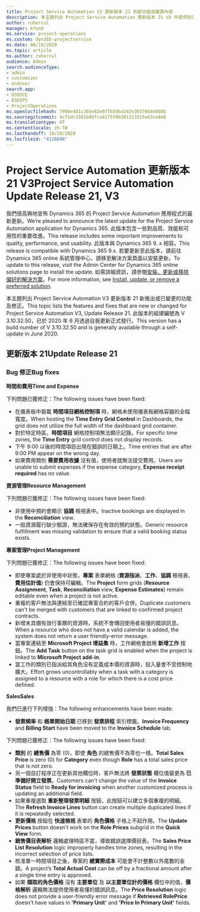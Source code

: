 ```yaml
---
title: Project Service Automation V3 更新版本 21 的新功能或變更內容
description: 本主題列出 Project Service Automation 更新版本 21 V3 中提供的功能和修正。
author: ruhercul
manager: kfend
ms.service: project-operations
ms.custom: dyn365-projectservice
ms.date: 06/19/2020
ms.topic: article
ms.author: ruhercul
audience: Admin
search.audienceType:
- admin
- customizer
- enduser
search.app:
- D365CE
- D365PS
- ProjectOperations
ms.openlocfilehash: 799be481c365e82e8ffb59ba242e30378644008b
ms.sourcegitcommit: 4cf1dc1561b92fca4175f0b3813133c5e63ce8e6
ms.translationtype: HT
ms.contentlocale: zh-TW
ms.lasthandoff: 10/28/2020
ms.locfileid: "4126698"
---
```

# <a name="project-service-automation-update-release-21-v3"></a><span data-ttu-id="984f7-103">Project Service Automation 更新版本 21 V3</span><span class="sxs-lookup"><span data-stu-id="984f7-103">Project Service Automation Update Release 21, V3</span></span>

<span data-ttu-id="984f7-104">我們很高興地宣佈 Dynamics 365 的 Project Service Automation 應用程式的最新更新。</span><span class="sxs-lookup"><span data-stu-id="984f7-104">We’re pleased to announce the latest update for the Project Service Automation application for Dynamics 365.</span></span> <span data-ttu-id="984f7-105">此版本包含一些對品質、效能和可用性的重要改進。</span><span class="sxs-lookup"><span data-stu-id="984f7-105">This release includes some important improvements to quality, performance, and usability.</span></span> <span data-ttu-id="984f7-106">此版本與 Dynamics 365 9. x 相容。</span><span class="sxs-lookup"><span data-stu-id="984f7-106">This release is compatible with Dynamics 365 9.x.</span></span> <span data-ttu-id="984f7-107">若要更新至此版本，請前往 Dynamics 365 online 系統管理中心，請移至解決方案頁面以安裝更新。</span><span class="sxs-lookup"><span data-stu-id="984f7-107">To update to this release, visit the Admin Center for Dynamics 365 online solutions page to install the update.</span></span> <span data-ttu-id="984f7-108">如需詳細資訊，請參閱[安裝、更新或移除偏好的解決方案](https://docs.microsoft.com/power-platform/admin/install-remove-preferred-solution)。</span><span class="sxs-lookup"><span data-stu-id="984f7-108">For more information, see [Install, update, or remove a preferred solution](https://docs.microsoft.com/power-platform/admin/install-remove-preferred-solution).</span></span>

<span data-ttu-id="984f7-109">本主題列出 Project Service Automation V3 更新版本 21 新推出或已變更的功能及修正。</span><span class="sxs-lookup"><span data-stu-id="984f7-109">This topic lists the features and fixes that are new or changed for Project Service Automation V3, Update Release 21.</span></span> <span data-ttu-id="984f7-110">此版本的組建編號為 V 3.10.32.50，已於 2020 年 6 月透過自我更新正式發行。</span><span class="sxs-lookup"><span data-stu-id="984f7-110">This version has a build number of V 3.10.32.50 and is generally available through a self-update in June 2020.</span></span>

## <a name="update-release-21"></a><span data-ttu-id="984f7-111">更新版本 21</span><span class="sxs-lookup"><span data-stu-id="984f7-111">Update Release 21</span></span>

### <a name="bug-fixes"></a><span data-ttu-id="984f7-112">Bug 修正</span><span class="sxs-lookup"><span data-stu-id="984f7-112">Bug fixes</span></span>

<span data-ttu-id="984f7-113">**時間和費用**</span><span class="sxs-lookup"><span data-stu-id="984f7-113">**Time and Expense**</span></span>

<span data-ttu-id="984f7-114">下列問題已獲修正：</span><span class="sxs-lookup"><span data-stu-id="984f7-114">The following issues have been fixed:</span></span>

- <span data-ttu-id="984f7-115">在儀表板中裝載 **時間項目網格控制項** 時，網格未使用儀表板網格容器的全幅寬度。</span><span class="sxs-lookup"><span data-stu-id="984f7-115">When hosting the **Time Entry Grid Control** in Dashboards, the grid does not utilize the full width of the dashboard grid container.</span></span>
- <span data-ttu-id="984f7-116">對於特定時區，**時間項目** 網格控制項無法顯示記錄。</span><span class="sxs-lookup"><span data-stu-id="984f7-116">For specific time zones, the **Time Entry** grid control does not display records.</span></span>
- <span data-ttu-id="984f7-117">下午 9:00 以後的時間項目出現在錯誤的日期上。</span><span class="sxs-lookup"><span data-stu-id="984f7-117">Time entries that are after 9:00 PM appear on the wrong day.</span></span>
- <span data-ttu-id="984f7-118">如果費用類別 **需要費用收據** 沒有值，使用者就無法提交費用。</span><span class="sxs-lookup"><span data-stu-id="984f7-118">Users are unable to submit expenses if the expense category, **Expense receipt required** has no value.</span></span>

<span data-ttu-id="984f7-119">**資源管理**</span><span class="sxs-lookup"><span data-stu-id="984f7-119">**Resource Management**</span></span>

<span data-ttu-id="984f7-120">下列問題已獲修正：</span><span class="sxs-lookup"><span data-stu-id="984f7-120">The following issues have been fixed:</span></span>

- <span data-ttu-id="984f7-121">非使用中預約會顯示 **協調** 檢視表中。</span><span class="sxs-lookup"><span data-stu-id="984f7-121">Inactive bookings are displayed in the **Reconciliation** view.</span></span>
- <span data-ttu-id="984f7-122">一般資源履行缺少驗證，無法確保存在有效的預約狀態。</span><span class="sxs-lookup"><span data-stu-id="984f7-122">Generic resource fulfillment was missing validation to ensure that a valid booking status exists.</span></span>

<span data-ttu-id="984f7-123">**專案管理**</span><span class="sxs-lookup"><span data-stu-id="984f7-123">**Project Management**</span></span>

<span data-ttu-id="984f7-124">下列問題已獲修正：</span><span class="sxs-lookup"><span data-stu-id="984f7-124">The following issues have been fixed:</span></span>

- <span data-ttu-id="984f7-125">即使專案處於非使用中狀態，**專案** 表單網格 (**資源指派**、**工作**、**協調** 檢視表、**費用估計值**) 仍會保持可編輯。</span><span class="sxs-lookup"><span data-stu-id="984f7-125">The **Project** form grids (**Resource Assignment**, **Task**, **Reconciliation** view, **Expense Estimates**) remain editable even when a project is not active.</span></span>
- <span data-ttu-id="984f7-126">重複的客戶無法與連結至已確認專案合約的客戶合併。</span><span class="sxs-lookup"><span data-stu-id="984f7-126">Duplicate customers can't be merged with customers that are linked to confirmed project contracts.</span></span>
- <span data-ttu-id="984f7-127">新增未具備有效行事曆的資源時，系統不會傳回使用者易懂的錯誤訊息。</span><span class="sxs-lookup"><span data-stu-id="984f7-127">When a resource who does not have a valid calendar is added, the system does not return a user friendly-error message.</span></span>
- <span data-ttu-id="984f7-128">當專案連結至 **Microsoft Project 增益集** 時，工作網格會啟用 **新增工作** 按鈕。</span><span class="sxs-lookup"><span data-stu-id="984f7-128">The **Add Task** button on the task grid is enabled when the project is linked to **Microsoft Project add-in**.</span></span>
- <span data-ttu-id="984f7-129">當工作的類別已指派給其角色沒有定義成本價的資源時，投入量會不受控制地擴大。</span><span class="sxs-lookup"><span data-stu-id="984f7-129">Effort grows uncontrollably when a task with a category is assigned to a resource with a role for which there is a cost price defined.</span></span>

<span data-ttu-id="984f7-130">**Sales**</span><span class="sxs-lookup"><span data-stu-id="984f7-130">**Sales**</span></span>

<span data-ttu-id="984f7-131">我們已進行下列增強：</span><span class="sxs-lookup"><span data-stu-id="984f7-131">The following enhancements have been made:</span></span>

- <span data-ttu-id="984f7-132">**發票頻率** 和 **帳單開始日期** 已移到 **發票排程** 索引標籤。</span><span class="sxs-lookup"><span data-stu-id="984f7-132">**Invoice Frequency** and **Billing Start** have been moved to the **Invoice Schedule** tab.</span></span>

<span data-ttu-id="984f7-133">下列問題已獲修正：</span><span class="sxs-lookup"><span data-stu-id="984f7-133">The following issues have been fixed:</span></span>

- <span data-ttu-id="984f7-134">**類別** 的 **總售價** 為零 (0)，即使 **角色** 的總售價不為零也一樣。</span><span class="sxs-lookup"><span data-stu-id="984f7-134">**Total Sales Price** is zero (0) for **Category** even though **Role** has a total sales price that is not zero.</span></span>
- <span data-ttu-id="984f7-135">另一個自訂程序正在更新其他欄位時，客戶無法將 **發票狀態** 欄位值變更為 **已準備好開立發票**。</span><span class="sxs-lookup"><span data-stu-id="984f7-135">Customers can't change the value of the **Invoice Status** field to **Ready for invoicing** when another customized process is updating an additional field.</span></span>
- <span data-ttu-id="984f7-136">如果重複選取 **重新整理發票明細** 按鈕，此按鈕可以建立多個重複的明細。</span><span class="sxs-lookup"><span data-stu-id="984f7-136">The **Refresh Invoice Lines** button can create multiple duplicated lines if it is repeatedly selected.</span></span>
- <span data-ttu-id="984f7-137">**更新價格** 按鈕在 **快速檢視** 表單的 **角色價格** 子格上不起作用。</span><span class="sxs-lookup"><span data-stu-id="984f7-137">The **Update Prices** button doesn't work on the **Role Prices** subgrid in the **Quick View** form.</span></span>
- <span data-ttu-id="984f7-138">**銷售價目表解析** 邏輯處理時區不當，導致錯誤選擇價目表。</span><span class="sxs-lookup"><span data-stu-id="984f7-138">The **Sales Price List Resolution** logic improperly handles time zones, resulting in the incorrect selection of price lists.</span></span>
- <span data-ttu-id="984f7-139">核准單一時間項目之後，專案的 **總實際成本** 可能會不計整數以外尾數的金額。</span><span class="sxs-lookup"><span data-stu-id="984f7-139">A project’s **Total Actual Cost** can be off by a fractional amount after a single time entry is approved.</span></span>
- <span data-ttu-id="984f7-140">如果 **擷取的角色價格** 沒有 **主要單位** 及 **以主要單位計的價格** 欄位中的值，**價格解析** 邏輯無法提供使用者易懂的錯誤訊息。</span><span class="sxs-lookup"><span data-stu-id="984f7-140">The **Price Resolution** logic does not provide a user-friendly error message if **Retrieved RolePrice** doesn't have values in **'Primary Unit'** and **'Price In Primary Unit'** fields.</span></span>
